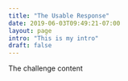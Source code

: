 ```yaml
---
title: "The Usable Response"
date: 2019-06-03T09:49:21-07:00
layout: page
intro: "This is my intro"
draft: false
---
```


The challenge content
